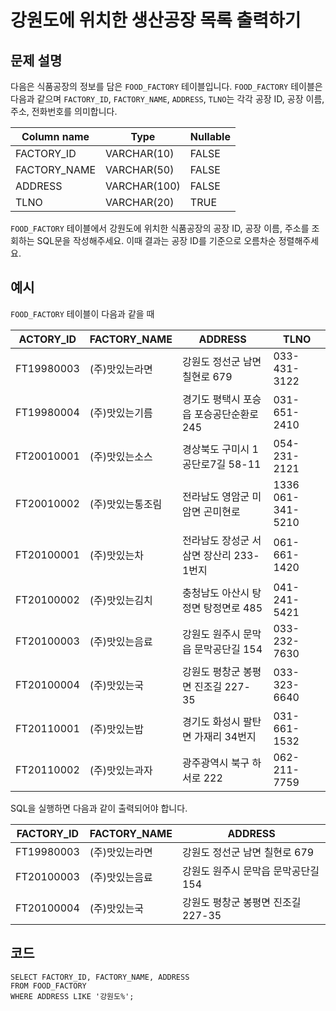# 강원도에 위치한 생산공장 목록 출력하기

## 문제 설명
다음은 식품공장의 정보를 담은 `FOOD_FACTORY` 테이블입니다. `FOOD_FACTORY` 테이블은 다음과 같으며 `FACTORY_ID`, `FACTORY_NAME`, `ADDRESS`, `TLNO`는 각각 공장 ID, 공장 이름, 주소, 전화번호를 의미합니다.

|Column name|	Type|	Nullable|
|-|-|-|
|FACTORY_ID|	VARCHAR(10)|	FALSE|
|FACTORY_NAME|	VARCHAR(50)|	FALSE|
|ADDRESS|	VARCHAR(100)|	FALSE|
|TLNO|	VARCHAR(20)|	TRUE|

`FOOD_FACTORY` 테이블에서 강원도에 위치한 식품공장의 공장 ID, 공장 이름, 주소를 조회하는 SQL문을 작성해주세요. 이때 결과는 공장 ID를 기준으로 오름차순 정렬해주세요.

## 예시
`FOOD_FACTORY` 테이블이 다음과 같을 때

|ACTORY_ID|	FACTORY_NAME|	ADDRESS|	TLNO|
|-|-|-|-|
|FT19980003|	(주)맛있는라면|	강원도 정선군 남면 칠현로 679|	033-431-3122|
|FT19980004|	(주)맛있는기름|	경기도 평택시 포승읍 포승공단순환로 245|	031-651-2410|
|FT20010001|	(주)맛있는소스|	경상북도 구미시 1공단로7길 58-11|	054-231-2121|
|FT20010002|	(주)맛있는통조림|	전라남도 영암군 미암면 곤미현로| 1336	061-341-5210|
|FT20100001|	(주)맛있는차|	전라남도 장성군 서삼면 장산리 233-1번지|	061-661-1420|
|FT20100002|	(주)맛있는김치|	충청남도 아산시 탕정면 탕정면로 485|	041-241-5421|
|FT20100003|	(주)맛있는음료|	강원도 원주시 문막읍 문막공단길 154|	033-232-7630|
|FT20100004|	(주)맛있는국|	강원도 평창군 봉평면 진조길 227-35|	033-323-6640|
|FT20110001|	(주)맛있는밥|	경기도 화성시 팔탄면 가재리 34번지|	031-661-1532|
|FT20110002|	(주)맛있는과자|	광주광역시 북구 하서로 222|	062-211-7759|

SQL을 실행하면 다음과 같이 출력되어야 합니다.

|FACTORY_ID|	FACTORY_NAME|	ADDRESS|
|-|-|-|
|FT19980003|	(주)맛있는라면|	강원도 정선군 남면 칠현로 679|
|FT20100003|	(주)맛있는음료|	강원도 원주시 문막읍 문막공단길 154|
|FT20100004	|(주)맛있는국|	강원도 평창군 봉평면 진조길 227-35|

## 코드
```mysql
SELECT FACTORY_ID, FACTORY_NAME, ADDRESS
FROM FOOD_FACTORY
WHERE ADDRESS LIKE '강원도%';
```